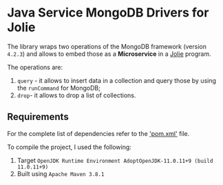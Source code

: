 # Java Service MongoDB Drivers for Jolie

The library wraps two operations of the MongoDB framework (version `4.2.3`) and allows to embed those as a **Microservice** in a [Jolie](www.jolie-lang.org) program.

The operations are:

1. `query` - it allows to insert data in a collection and query those by using the `runCommand` for MongoDB;
2. `drop`- it allows to drop a list of collections.

## Requirements

For the complete list of dependencies refer to the ['pom.xml'](pom.xml) file.

To compile the project, I used the following:

1. Target `OpenJDK Runtime Environment AdoptOpenJDK-11.0.11+9 (build 11.0.11+9)`
2. Built using `Apache Maven 3.8.1`

